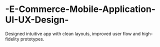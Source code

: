 # -E-Commerce-Mobile-Application-UI-UX-Design-
Designed intuitive app with clean layouts, improved user flow and high-fidelity prototypes.
